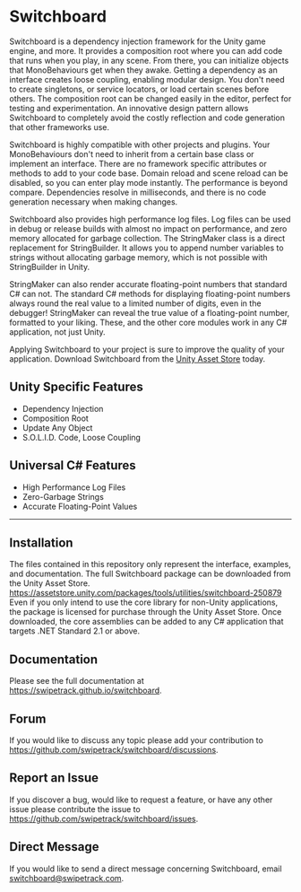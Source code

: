 # Switchboard

Switchboard is a dependency injection framework for the Unity game engine, and more. It provides a composition root where you can add code that runs when you play, in any scene. From there, you can initialize objects that MonoBehaviours get when they awake. Getting a dependency as an interface creates loose coupling, enabling modular design. You don't need to create singletons, or service locators, or load certain scenes before others. The composition root can be changed easily in the editor, perfect for testing and experimentation. An innovative design pattern allows Switchboard to completely avoid the costly reflection and code generation that other frameworks use.

Switchboard is highly compatible with other projects and plugins. Your MonoBehaviours don't need to inherit from a certain base class or implement an interface. There are no framework specific attributes or methods to add to your code base. Domain reload and scene reload can be disabled, so you can enter play mode instantly. The performance is beyond compare. Dependencies resolve in milliseconds, and there is no code generation necessary when making changes.

Switchboard also provides high performance log files. Log files can be used in debug or release builds with almost no impact on performance, and zero memory allocated for garbage collection. The StringMaker class is a direct replacement for StringBuilder. It allows you to append number variables to strings without allocating garbage memory, which is not possible with StringBuilder in Unity.

StringMaker can also render accurate floating-point numbers that standard C# can not. The standard C# methods for displaying floating-point numbers always round the real value to a limited number of digits, even in the debugger! StringMaker can reveal the true value of a floating-point number, formatted to your liking. These, and the other core modules work in any C# application, not just Unity.

Applying Switchboard to your project is sure to improve the quality of your application. Download Switchboard from the [Unity Asset Store](https://assetstore.unity.com/packages/tools/utilities/switchboard-250879) today.

## Unity Specific Features

- Dependency Injection
- Composition Root
- Update Any Object
- S.O.L.I.D. Code, Loose Coupling

## Universal C# Features

- High Performance Log Files
- Zero-Garbage Strings
- Accurate Floating-Point Values

________________

## Installation

The files contained in this repository only represent the interface, examples, and documentation. The full Switchboard package can be downloaded from the Unity Asset Store.
https://assetstore.unity.com/packages/tools/utilities/switchboard-250879
Even if you only intend to use the core library for non-Unity applications, the package is licensed for purchase through the Unity Asset Store. Once downloaded, the core assemblies can be added to any C# application that targets .NET Standard 2.1 or above.

## Documentation

Please see the full documentation at https://swipetrack.github.io/switchboard.

## Forum

If you would like to discuss any topic please add your contribution to https://github.com/swipetrack/switchboard/discussions.

## Report an Issue

If you discover a bug, would like to request a feature, or have any other issue please contribute the issue to https://github.com/swipetrack/switchboard/issues.

## Direct Message

If you would like to send a direct message concerning Switchboard, email switchboard@swipetrack.com.
